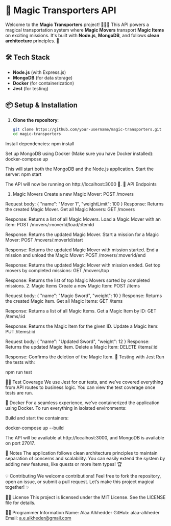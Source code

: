 # 🚀 Magic Transporters API

Welcome to the **Magic Transporters** project! 🧙‍♂️✨ This API powers a magical transportation system where **Magic Movers** transport **Magic Items** on exciting missions. It's built with **Node.js**, **MongoDB**, and follows **clean architecture** principles. 🎩

## 🛠️ Tech Stack
- **Node.js** (with Express.js)
- **MongoDB** (for data storage)
- **Docker** (for containerization)
- **Jest** (for testing)

## 📦 Setup & Installation

1. **Clone the repository**:
   ```bash
   git clone https://github.com/your-username/magic-transporters.git
   cd magic-transporters

Install dependencies:
npm install

Set up MongoDB using Docker (Make sure you have Docker installed):
docker-compose up

This will start both the MongoDB and the Node.js application.
Start the server:
npm start

The API will now be running on http://localhost:3000 🎉.
🚀 API Endpoints
1. Magic Movers
   Create a new Magic Mover:
   POST /movers

Request body: { "name": "Mover 1", "weightLimit": 100 } Response: Returns the created Magic Mover.
Get all Magic Movers:
GET /movers

Response: Returns a list of all Magic Movers.
Load a Magic Mover with an item:
POST /movers/:moverId/load/:itemId

Response: Returns the updated Magic Mover.
Start a mission for a Magic Mover:
POST /movers/:moverId/start

Response: Returns the updated Magic Mover with mission started.
End a mission and unload the Magic Mover:
POST /movers/:moverId/end

Response: Returns the updated Magic Mover with mission ended.
Get top movers by completed missions:
GET /movers/top

Response: Returns the list of top Magic Movers sorted by completed missions.
2. Magic Items
   Create a new Magic Item:
   POST /items

Request body: { "name": "Magic Sword", "weight": 10 } Response: Returns the created Magic Item.
Get all Magic Items:
GET /items

Response: Returns a list of all Magic Items.
Get a Magic Item by ID:
GET /items/:id

Response: Returns the Magic Item for the given ID.
Update a Magic Item:
PUT /items/:id

Request body: { "name": "Updated Sword", "weight": 12 } Response: Returns the updated Magic Item.
Delete a Magic Item:
DELETE /items/:id

Response: Confirms the deletion of the Magic Item.
🧪 Testing with Jest
Run the tests with:

npm run test

🧙‍♂️ Test Coverage
We use Jest for our tests, and we’ve covered everything from API routes to business logic. You can view the test coverage once tests are run.

🚢 Docker
For a seamless experience, we’ve containerized the application using Docker. To run everything in isolated environments:

Build and start the containers:

docker-compose up --build

The API will be available at http://localhost:3000, and MongoDB is available on port 27017.

📝 Notes
The application follows clean architecture principles to maintain separation of concerns and scalability. You can easily extend the system by adding new features, like quests or more item types! 🏆

💡 Contributing
We welcome contributions! Feel free to fork the repository, open an issue, or submit a pull request. Let’s make this project magical together! ✨

👩‍💻 License
This project is licensed under the MIT License. See the LICENSE file for details.

👨‍💻 Programmer Information
Name: Alaa Alkhedder
GitHub: alaa-alkheder
Email: a.e.alkheder@gmail.com